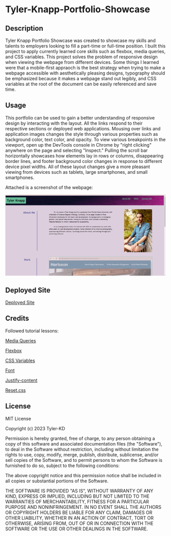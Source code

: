 # Tyler-Knapp-Portfolio-Showcase

## Description

Tyler Knapp Portfolio Showcase was created to showcase my skills and talents to employers looking to fill a part-time or full-time position.  I built this project to apply currently learned core skills such as flexbox, media queries, and CSS variables.  This project solves the problem of responsive design when viewing the webpage from different devices.  Some things I learned were that a mobile-first appraoch is the best strategy when trying to make a webpage accessible with aesthetically pleasing designs, typography should be emphasized because it makes a webpage stand out legibly, and CSS variables at the root of the document can be easily referenced and save time.

## Usage

This portfolio can be used to gain a better understanding of responsive design by interacting with the layout.  All the links respond to their respective sections or deployed web applications.  Mousing over links and application images changes the style through various properties such as background color, text color, and opacity.  To view various breakpoints in the viewport, open up the DevTools console in Chrome by "right clicking" anywhere on the page and selecting "Inspect."  Pulling the scroll bar horizontally showcases how elements lay in rows or columns, disappearing border lines, and footer background color changes in response to different device pixel widths.  All of these layout changes give a more pleasant viewing from devices such as tablets, large smartphones, and small smartphones.

Attached is a screenshot of the webpage:

![Portfolio Screenshot](<assets/images/Portfolio Screenshot.png>)

## Deployed Site

[Deployed Site](https://tyler-kd.github.io/Tyler-Knapp-Portfolio-Showcase/)

## Credits

Followed tutorial lessons:

[Media Queries](https://www.w3schools.com/css/css_rwd_mediaqueries.asp)

[Flexbox](https://www.w3schools.com/css/css3_flexbox.asp)

[CSS Variables](https://www.w3schools.com/css/css3_variables.asp)

[Font](https://developer.mozilla.org/en-US/docs/Web/CSS/font)

[Justify-content](https://developer.mozilla.org/en-US/docs/Web/CSS/justify-content)

[Reset.css](https://www.siolon.com/blog/browser-reset-css/)

## License

MIT License

Copyright (c) 2023 Tyler-KD

Permission is hereby granted, free of charge, to any person obtaining a copy of this software and associated documentation files (the "Software"), to deal in the Software without restriction, including without limitation the rights to use, copy, modify, merge, publish, distribute, sublicense, and/or sell copies of the Software, and to permit persons to whom the Software is furnished to do so, subject to the following conditions:

The above copyright notice and this permission notice shall be included in all copies or substantial portions of the Software.

THE SOFTWARE IS PROVIDED "AS IS", WITHOUT WARRANTY OF ANY KIND, EXPRESS OR IMPLIED, INCLUDING BUT NOT LIMITED TO THE WARRANTIES OF MERCHANTABILITY, FITNESS FOR A PARTICULAR PURPOSE AND NONINFRINGEMENT. IN NO EVENT SHALL THE AUTHORS OR COPYRIGHT HOLDERS BE LIABLE FOR ANY CLAIM, DAMAGES OR OTHER LIABILITY, WHETHER IN AN ACTION OF CONTRACT, TORT OR OTHERWISE, ARISING FROM, OUT OF OR IN CONNECTION WITH THE SOFTWARE OR THE USE OR OTHER DEALINGS IN THE SOFTWARE.